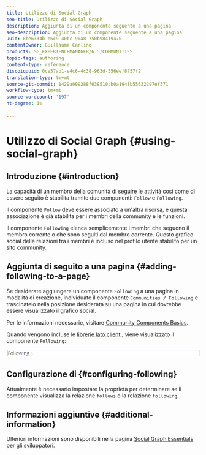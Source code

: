 ```yaml
---
title: Utilizzo di Social Graph
seo-title: Utilizzo di Social Graph
description: Aggiunta di un componente seguente a una pagina
seo-description: Aggiunta di un componente seguente a una pagina
uuid: 8be6334b-e6c9-40bc-90a8-750b98419470
contentOwner: Guillaume Carlino
products: SG_EXPERIENCEMANAGER/6.5/COMMUNITIES
topic-tags: authoring
content-type: reference
discoiquuid: 0ce57ab1-e4c6-4c38-963d-556eef8757f2
translation-type: tm+mt
source-git-commit: 1429a099288f038510cb0a194fb55632297ef371
workflow-type: tm+mt
source-wordcount: '197'
ht-degree: 1%

---
```



# Utilizzo di Social Graph {#using-social-graph}

## Introduzione {#introduction}

La capacità di un membro della comunità di seguire [le attività](activities.md) così come di essere seguito è stabilita tramite due componenti: `Follow` e `Following`.

Il componente `Follow` deve essere associato a un&#39;altra risorsa, e questa associazione è già stabilita per i membri della community e le funzioni.

Il componente `Following` elenca semplicemente i membri che seguono il membro corrente o che sono seguiti dal membro corrente. Questo grafico social delle relazioni tra i membri è incluso nel profilo utente stabilito per un [sito community](overview.md#communitiessites).

## Aggiunta di seguito a una pagina {#adding-following-to-a-page}

Se desiderate aggiungere un componente `Following` a una pagina in modalità di creazione, individuate il componente `Communities / Following` e trascinatelo nella posizione desiderata su una pagina in cui dovrebbe essere visualizzato il grafico social.

Per le informazioni necessarie, visitare [Community Components Basics](basics.md).

Quando vengono incluse le [librerie lato client ](essentials-socialgraph.md#essentials-for-client-side), viene visualizzato il componente `Following`:

![seguente](assets/following.png)

## Configurazione di {#configuring-following}

Attualmente è necessario impostare la proprietà per determinare se il componente visualizza la relazione `follows` o la relazione `following`.

## Informazioni aggiuntive {#additional-information}

Ulteriori informazioni sono disponibili nella pagina [Social Graph Essentials](essentials-socialgraph.md) per gli sviluppatori.
